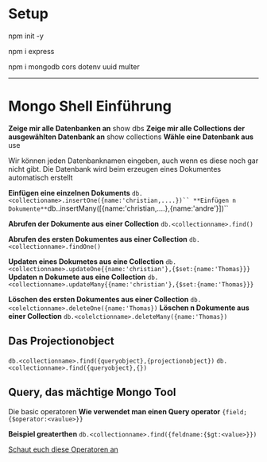 # Setup

npm init -y

npm i express

npm i mongodb cors dotenv uuid multer

---

# Mongo Shell Einführung

**Zeige mir alle Datenbanken an**
show dbs
**Zeige mir alle Collections der ausgewählten Datenbank an**
show collections
**Wähle eine Datenbank aus**
use <datenbankname>

Wir können jeden Datenbanknamen eingeben, auch wenn es diese noch gar nicht gibt.
Die Datenbank wird beim erzeugen eines Dokumentes automatisch erstellt

**Einfügen eine einzelnen Dokuments**
` db.<collectioname>.insertOne({name:'christian,....})``
**Einfügen n Dokumente**
 `db.<collectioname>.insertMany([{name:'christian,....},{name:'andre'}])``

**Abrufen der Dokumente aus einer Collection**
`db.<collectionname>.find()`

**Abrufen des ersten Dokumentes aus einer Collection**
`db.<collectionname>.findOne()`

**Updaten eines Dokumetes aus eine Collection**
`db.<collectionname>.updateOne{{name:'christian'},{$set:{name:'Thomas}}}`
**Updaten n Dokumete aus eine Collection**
`db.<collectionname>.updateMany{{name:'christian'},{$set:{name:'Thomas}}}`

**Löschen des ersten Dokumentes aus einer Collection**
`db.<colelctionname>.deleteOne({name:'Thomas})`
**Löschen n Dokumente aus einer Collection**
`db.<colelctionname>.deleteMany({name:'Thomas})`

## Das Projectionobject

`db.<collectionname>.find({queryobject},{projectionobject})`
`db.<collectionname>.find({queryobject},{})`

## Query, das mächtige Mongo Tool

Die basic operatoren
**Wie verwendet man einen Query operator**
`{field;{$operator:<vaulue>}}`

**Beispiel greaterthen**
`db.<collectionname>.find({feldname:{$gt:<value>}})`

[Schaut euch diese Operatoren an](https://www.mongodb.com/docs/manual/reference/operator/query/#query-selectors)
